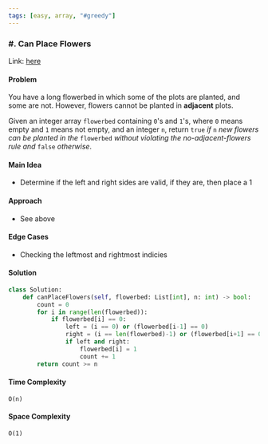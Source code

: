 ```yaml
---
tags: [easy, array, "#greedy"]
---
```

### #. Can Place Flowers

Link: [here](https://leetcode.com/problems/can-place-flowers/description/)

#### Problem
You have a long flowerbed in which some of the plots are planted, and some are not. However, flowers cannot be planted in **adjacent** plots.

Given an integer array `flowerbed` containing `0`'s and `1`'s, where `0` means empty and `1` means not empty, and an integer `n`, return `true` _if_ `n` _new flowers can be planted in the_ `flowerbed` _without violating the no-adjacent-flowers rule and_ `false` _otherwise_.

#### Main Idea
- Determine if the left and right sides are valid, if they are, then place a 1

#### Approach
- See above

#### Edge Cases
- Checking the leftmost and rightmost indicies 

#### Solution
```python 
class Solution:
    def canPlaceFlowers(self, flowerbed: List[int], n: int) -> bool:
        count = 0
        for i in range(len(flowerbed)):
            if flowerbed[i] == 0:
                left = (i == 0) or (flowerbed[i-1] == 0)
                right = (i == len(flowerbed)-1) or (flowerbed[i+1] == 0)
                if left and right:
                    flowerbed[i] = 1
                    count += 1
        return count >= n
```

#### Time Complexity
`O(n)`

#### Space Complexity
`O(1)`
